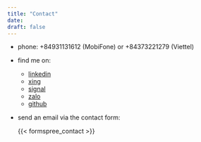 ```yaml
---
title: "Contact"
date:
draft: false
---
```


* phone: +84931131612 (MobiFone) or +84373221279 (Viettel)

* find me on:
    - [linkedin](https://www.linkedin.com/in/stefan-r%C3%B6mer-35405825b/)
    - [xing](https://www.xing.com/profile/Stefan_Roemer213/)
    - [signal](https://signal.org)
    - [zalo](https://zalo.me/stefanroemer)
    - [github](https://github.com/sroemer)

* send an email via the contact form:

    {{< formspree_contact >}}

